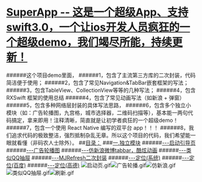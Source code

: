 # [SuperApp -- 这是一个超级App、支持swift3.0，一个让ios开发人员疯狂的一个超级demo，我们竭尽所能，持续更新！](https://github.com/Friends-Home/SuperApp)
######这个项目demo里面，
######1，包含了主流第三方库的二次封装，代码简洁便于使用；
######2，包含了常见Navigation&TabBar嵌套框架的写法；
######3，包含TableView、CollectionView等等的几种写法；
######4，包含 RXSwift 框架的使用总结
######4，包含了常见动画写法（如新浪 + 弹窗）
######5，包含多种网络层封装的具体写法思路，
######6，包含多个独立小模块（如：广告轮播图，九宫格，城市选择器，二维码扫描等），基本能一两句代码搞定，拿来即用！注释清晰，简直就是让初学者疯狂的一个超级demo！
######7，包含一个使用 React Native 编写的双平台 app！！！
######8，我们追求代码的极致整洁，强烈抵制杂乱无章。所以这个项目的代码，我们希望能一眼就看懂（非码农人士除外）。
##[目录：](https://github.com/Friends-Home/SuperApp/blob/master/SuperApp/Class/SP_MainVC/SP_Datas.swift)
###[一.独立模块](https://github.com/Friends-Home/SuperApp/tree/master/SuperApp/Tool)
######[---启动引导页](https://github.com/Friends-Home/SuperApp/blob/master/SuperApp/Tool/SP_GuideVC/SP_GuideVC.swift)
######[---广告轮播图](https://github.com/Friends-Home/SuperApp/blob/master/SuperApp/Tool/SP_AdsView/SP_AdsView.swift)
######[---仿新浪微博tabbar，酷炫动画](https://github.com/Friends-Home/SuperApp/blob/master/SuperApp/Tool/SP_GridView/SP_TabMenuView.swift)
######[---类似QQ抽屉](https://github.com/Friends-Home/SuperApp/blob/master/SuperApp/Class/SP_MainVC/SP_DrawerVC.swift)
######[---MJRefresh二次封装](https://github.com/Friends-Home/SuperApp/blob/master/SuperApp/Tool/SP_MJRefresh/SP_MJRefresh.swift)
######[---定位(系统)](https://github.com/Friends-Home/SuperApp/blob/master/SuperApp/Tool/SP_LocationManager/SP_LocationManager.swift)
######[---定位(百度)]()
######[---定位(高德)]()
![启动页.gif](http://upload-images.jianshu.io/upload_images/2204247-cac7bcd4cebb464d.gif?imageMogr2/auto-orient/strip)![广告轮播.gif](http://upload-images.jianshu.io/upload_images/2204247-b5c02a638d6ed9a1.gif?imageMogr2/auto-orient/strip)![仿新浪.gif](http://upload-images.jianshu.io/upload_images/2204247-8dabd01fbf9a36ac.gif?imageMogr2/auto-orient/strip)![类似QQ抽屉.gif](http://upload-images.jianshu.io/upload_images/2204247-12395665bc4f6395.gif?imageMogr2/auto-orient/strip)![刷新.gif](http://upload-images.jianshu.io/upload_images/2204247-5c73d3712ca37dab.gif?imageMogr2/auto-orient/strip)
